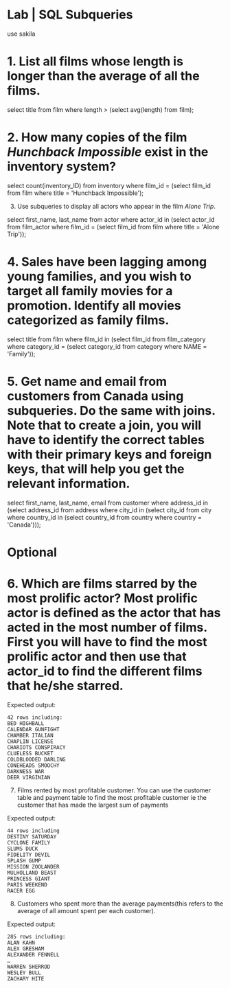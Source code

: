 # Lab | SQL Subqueries
use sakila
# 1. List all films whose length is longer than the average of all the films.

select title from film
where length > (select avg(length) from film);

# 2. How many copies of the film _Hunchback Impossible_ exist in the inventory system?

select count(inventory_ID) from inventory
where film_id = (select film_id from film
				where title = 'Hunchback Impossible');

3. Use subqueries to display all actors who appear in the film _Alone Trip_.

select first_name, last_name from actor
where actor_id in (select actor_id from film_actor
					where film_id = (select film_id from film
										where title = 'Alone Trip'));

# 4. Sales have been lagging among young families, and you wish to target all family movies for a promotion. Identify all movies categorized as family films.

select title from film
where film_id in (select film_id from film_category
						where category_id = (select category_id from category
											where NAME = 'Family'));

# 5. Get name and email from customers from Canada using subqueries. Do the same with joins. Note that to create a join, you will have to identify the correct tables with their primary keys and foreign keys, that will help you get the relevant information.

select first_name, last_name, email from customer
where address_id in (select address_id from address
					where city_id in (select city_id from city
									where country_id in (select country_id from country	
														where country = 'Canada')));

# Optional
# 6. Which are films starred by the most prolific actor? Most prolific actor is defined as the actor that has acted in the most number of films. First you will have to find the most prolific actor and then use that actor_id to find the different films that he/she starred.

Expected output:
```shell
42 rows including: 
BED HIGHBALL
CALENDAR GUNFIGHT
CHAMBER ITALIAN
CHAPLIN LICENSE
CHARIOTS CONSPIRACY
CLUELESS BUCKET
COLDBLOODED DARLING
CONEHEADS SMOOCHY
DARKNESS WAR
DEER VIRGINIAN
```
7. Films rented by most profitable customer. You can use the customer table and payment table to find the most profitable customer ie the customer that has made the largest sum of payments

Expected output:
```shell
44 rows including 
DESTINY SATURDAY
CYCLONE FAMILY
SLUMS DUCK
FIDELITY DEVIL
SPLASH GUMP
MISSION ZOOLANDER
MULHOLLAND BEAST
PRINCESS GIANT
PARIS WEEKEND
RACER EGG
```
8. Customers who spent more than the average payments(this refers to the average of all amount spent per each customer).

Expected output:
```shell
285 rows including:
ALAN KAHN
ALEX GRESHAM
ALEXANDER FENNELL
…
WARREN SHERROD
WESLEY BULL
ZACHARY HITE
```
